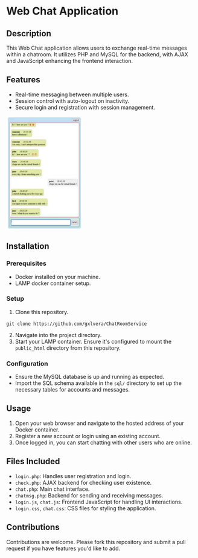 # Web Chat Application

## Description
This Web Chat application allows users to exchange real-time messages within a chatroom. It utilizes PHP and MySQL for the backend, with AJAX and JavaScript enhancing the frontend interaction. 

## Features
- Real-time messaging between multiple users.
- Session control with auto-logout on inactivity.
- Secure login and registration with session management.

<img src='UI.jpg' alt='UI screenshot' width='200' height='300' style='display:inline-block' />

## Installation

### Prerequisites
- Docker installed on your machine.
- LAMP docker container setup.

### Setup
1. Clone this repository.
```shell
git clone https://github.com/gxlvera/ChatRoomService
```
2. Navigate into the project directory.
3. Start your LAMP container. Ensure it's configured to mount the `public_html` directory from this repository.

### Configuration
- Ensure the MySQL database is up and running as expected.
- Import the SQL schema available in the `sql/` directory to set up the necessary tables for accounts and messages.

## Usage
1. Open your web browser and navigate to the hosted address of your Docker container.
2. Register a new account or login using an existing account.
3. Once logged in, you can start chatting with other users who are online.

## Files Included
- `login.php`: Handles user registration and login.
- `check.php`: AJAX backend for checking user existence.
- `chat.php`: Main chat interface.
- `chatmsg.php`: Backend for sending and receiving messages.
- `login.js`, `chat.js`: Frontend JavaScript for handling UI interactions.
- `login.css`, `chat.css`: CSS files for styling the application.

## Contributions
Contributions are welcome. Please fork this repository and submit a pull request if you have features you'd like to add.

